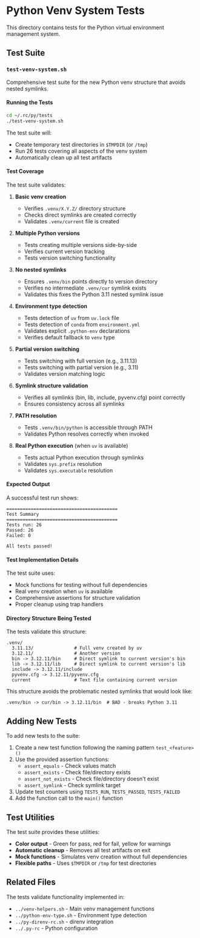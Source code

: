 # Python Venv System Tests

This directory contains tests for the Python virtual environment management system.

## Test Suite

### `test-venv-system.sh`

Comprehensive test suite for the new Python venv structure that avoids nested symlinks.

#### Running the Tests

```bash
cd ~/.rc/py/tests
./test-venv-system.sh
```

The test suite will:
- Create temporary test directories in `$TMPDIR` (or `/tmp`)
- Run 26 tests covering all aspects of the venv system
- Automatically clean up all test artifacts

#### Test Coverage

The test suite validates:

1. **Basic venv creation**
   - Verifies `.venv/X.Y.Z/` directory structure
   - Checks direct symlinks are created correctly
   - Validates `.venv/current` file is created

2. **Multiple Python versions**
   - Tests creating multiple versions side-by-side
   - Verifies current version tracking
   - Tests version switching functionality

3. **No nested symlinks**
   - Ensures `.venv/bin` points directly to version directory
   - Verifies no intermediate `.venv/cur` symlink exists
   - Validates this fixes the Python 3.11 nested symlink issue

4. **Environment type detection**
   - Tests detection of `uv` from `uv.lock` file
   - Tests detection of `conda` from `environment.yml`
   - Validates explicit `.python-env` declarations
   - Verifies default fallback to `venv` type

5. **Partial version switching**
   - Tests switching with full version (e.g., 3.11.13)
   - Tests switching with partial version (e.g., 3.11)
   - Validates version matching logic

6. **Symlink structure validation**
   - Verifies all symlinks (bin, lib, include, pyvenv.cfg) point correctly
   - Ensures consistency across all symlinks

7. **PATH resolution**
   - Tests `.venv/bin/python` is accessible through PATH
   - Validates Python resolves correctly when invoked

8. **Real Python execution** (when `uv` is available)
   - Tests actual Python execution through symlinks
   - Validates `sys.prefix` resolution
   - Validates `sys.executable` resolution

#### Expected Output

A successful test run shows:
```
=========================================
Test Summary
=========================================
Tests run: 26
Passed: 26
Failed: 0

All tests passed!
```

#### Test Implementation Details

The test suite uses:
- Mock functions for testing without full dependencies
- Real venv creation when `uv` is available
- Comprehensive assertions for structure validation
- Proper cleanup using trap handlers

#### Directory Structure Being Tested

The tests validate this structure:
```
.venv/
  3.11.13/               # Full venv created by uv
  3.12.11/               # Another version
  bin -> 3.12.11/bin     # Direct symlink to current version's bin
  lib -> 3.12.11/lib     # Direct symlink to current version's lib
  include -> 3.12.11/include
  pyvenv.cfg -> 3.12.11/pyvenv.cfg
  current                # Text file containing current version
```

This structure avoids the problematic nested symlinks that would look like:
```
.venv/bin -> cur/bin -> 3.12.11/bin  # BAD - breaks Python 3.11
```

## Adding New Tests

To add new tests to the suite:

1. Create a new test function following the naming pattern `test_<feature>()`
2. Use the provided assertion functions:
   - `assert_equals` - Check values match
   - `assert_exists` - Check file/directory exists
   - `assert_not_exists` - Check file/directory doesn't exist
   - `assert_symlink` - Check symlink target
3. Update test counters using `TESTS_RUN`, `TESTS_PASSED`, `TESTS_FAILED`
4. Add the function call to the `main()` function

## Test Utilities

The test suite provides these utilities:

- **Color output** - Green for pass, red for fail, yellow for warnings
- **Automatic cleanup** - Removes all test artifacts on exit
- **Mock functions** - Simulates venv creation without full dependencies
- **Flexible paths** - Uses `$TMPDIR` or `/tmp` for test directories

## Related Files

The tests validate functionality implemented in:
- `../venv-helpers.sh` - Main venv management functions
- `../python-env-type.sh` - Environment type detection
- `../py-direnv-rc.sh` - direnv integration
- `../.py-rc` - Python configuration